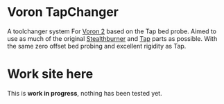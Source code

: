 # Voron TapChanger
A toolchanger system For [Voron 2](https://github.com/VoronDesign/Voron-2) based on the Tap bed probe.
Aimed to use as much of the original [Stealthburner](https://github.com/VoronDesign/Voron-Stealthburner) and [Tap](https://github.com/VoronDesign/Voron-Tap) parts as possible.
With the same zero offset bed probing and excellent rigidity as Tap.

# Work site here

This is **work in progress**, nothing has been tested yet.
